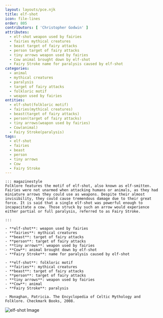 ```yaml
---
layout: layouts/pce.njk
title: elf-shot
icon: file-lines
order: 805
contributors: [ 'Christopher Godwin' ]
attributes:
  - elf-shot weapon used by fairies
  - fairies mythical creatures
  - beast target of fairy attacks
  - person target of fairy attacks
  - tiny arrows weapon used by fairies
  - Cow animal brought down by elf-shot
  - Fairy Stroke name for paralysis caused by elf-shot
categories:
  - animal
  - mythical creatures
  - paralysis
  - target of fairy attacks
  - folkloric motif
  - weapon used by fairies
entities:
  - elf-shot(folkloric motif)
  - fairies(mythical creatures)
  - beast(target of fairy attacks)
  - person(target of fairy attacks)
  - tiny arrows(weapon used by fairies)
  - Cow(animal)
  - Fairy Stroke(paralysis)
tags:
  - elf-shot
  - fairies
  - beast
  - person
  - tiny arrows
  - Cow
  - Fairy Stroke
---
```

``` tab [group1:Info]
::: magazinestyle
Folklore features the motif of elf-shot, also known as elf-smitten. Fairies were not unarmed when attacking humans or animals, as they had miniature arrows they could use as weapons. Despite their almost invisibility, they could cause tremendous damage due to their great force. It is said that a single elf-shot was powerful enough to incapacitate a cow. Those struck by such an arrow would experience either partial or full paralysis, referred to as Fairy Stroke.

:::
```
``` tab [group1:Attributes]
- **elf-shot**: weapon used by fairies
- **fairies**: mythical creatures
- **beast**: target of fairy attacks
- **person**: target of fairy attacks
- **tiny arrows**: weapon used by fairies
- **Cow**: animal brought down by elf-shot
- **Fairy Stroke**: name for paralysis caused by elf-shot
```
``` tab [group1:Entities]
- **elf-shot**: folkloric motif
- **fairies**: mythical creatures
- **beast**: target of fairy attacks
- **person**: target of fairy attacks
- **tiny arrows**: weapon used by fairies
- **Cow**: animal
- **Fairy Stroke**: paralysis
```
``` tab [group1:Sources]
- Monaghan, Patricia. The Encyclopedia of Celtic Mythology and Folklore. Checkmark Books, 2008.
```
![elf-shot Image](https://upload.wikimedia.org/wikipedia/commons/thumb/4/48/Elf-Arrows.JPG/1200px-Elf-Arrows.JPG)
